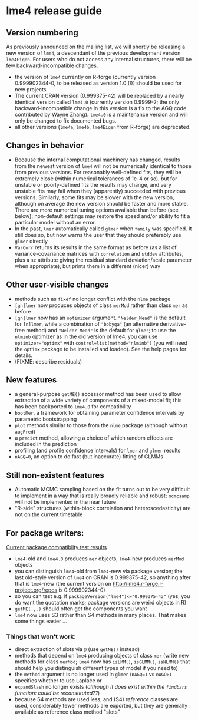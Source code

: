 # lme4 release guide

## Version numbering

As previously announced on the mailing list, we will shortly be releasing a new version of `lme4`, a descendant of the previous development version `lme4Eigen`. For users who do not access any internal structures, there will be few backward-incompatible changes.

* the version of `lme4` currently on R-forge (currently version 0.999902344-0, to be released as version 1.0 (!)) should be used for new projects
* The current CRAN version (0.999375-42) will be replaced by a nearly identical version called `lme4.0` (currently version 0.9999-2; the only backward-incompatible change in this version is a fix to the AGQ code contributed by Wayne Zhang).  `lme4.0` is a maintenance version and will only be changed to fix documented bugs.
* all other versions (`lme4a`, `lme4b`, `lme4Eigen` from R-forge) are deprecated.

## Changes in behavior
* Because the internal computational machinery has changed, results from the newest version of `lme4` will not be numerically identical to those from previous versions.  For reasonably well-defined fits, they will be extremely close (within numerical tolerances of 1e-4 or so), but for unstable or poorly-defined fits the results may change, and very unstable fits may fail when they (apparently) succeeded with previous versions. Similarly, some fits may be slower with the new version, although on average the new version should be faster and more stable. There are more numerical tuning options available than before (see below); non-default settings may restore the speed and/or ability to fit a particular model without an error.
* In the past, `lmer` automatically called `glmer` when `family` was specified. It still does so, but now warns the user that they should preferably use `glmer` directly
* `VarCorr` returns its results in the same format as before (as a list of variance-covariance matrices with `correlation` and `stddev` attributes, plus a `sc` attribute giving the residual standard deviation/scale parameter when appropriate), but prints them in a different (nicer) way

## Other user-visible changes
* methods such as `fixef` no longer conflict with the `nlme` package
* `[gn]lmer` now produces objects of class `merMod` rather than class `mer` as before
* `[gn]lmer` now has an `optimizer` argument. `"Nelder_Mead"` is the default for `[n]lmer`, while a combination of `"bobyqa"` (an alternative derivative-free method) and `"Nelder_Mead"` is the default for `glmer`; to use the `nlminb` optimizer as in the old version of lme4, you can use `optimizer="optimx"` with `control=list(method="nlminb")` (you will need the `optimx` package to be installed and loaded). See the help pages for details.
* (FIXME: describe residuals)

## New features
* a general-purpose `getME()` accessor method has been used to allow extraction of a wide variety of components of a mixed-model fit; this has been backported to `lme4.0` for compatibility
* `bootMer`, a framework for obtaining parameter confidence intervals by parametric bootstrapping
* `plot` methods similar to those from the `nlme` package (although without `augPred`)
* a `predict` method, allowing a choice of which random effects are included in the prediction
* profiling (and profile confidence intervals) for `lmer` and `glmer` results
* `nAGQ=0`, an option to do fast (but inaccurate) fitting of GLMMs

## Still non-existent features
* Automatic MCMC sampling based on the fit turns out to be very difficult to implement in a way that is really broadly reliable and robust; `mcmcsamp` will not be implemented in the near future
* "R-side" structures (within-block correlation and heteroscedasticity) are not on the current timetable

## For package writers:

[Current package compatibilty test results][pkgtest]

[pkgtest]: ./lme4_compat_report.html

* `lme4`-old and `lme4.0` produces `mer` objects, `lme4`-new produces `merMod` objects
* you can distinguish `lme4`-old from `lme4`-new via package version; the last old-style version of `lme4` on CRAN is 0.999375-42, so anything after that is `lme4`-new (the current version on <http://lme4.r-forge.r-project.org/repos> is 0.999902344-0)
* so you can test e.g. if `packageVersion("lme4")<="0.999375-43"` (yes, you do want the quotation marks; package versions are weird objects in R)
* `getME(.,.)` should often get the components you want
* `lme4` now uses S3 rather than S4 methods in many places. That makes some things easier ...

### Things that won't work:
* direct extraction of slots via `@` (use `getME()` instead)
* methods that depend on `lme4` producing objects of class `mer` (write new methods for class `merMod`; `lme4` now has `isLMM()`, `isGLMM()`, `isNLMM()` that should help you distinguish different types of model if you need to)
* the `method` argument is no longer used in `glmer` (`nAGQ=1` vs `nAGQ>1` specifies whether to use Laplace or 
* `expandSlash` no longer exists (*although it does exist within the `findbars` function: could be reconstituted??*)
* because S4 methods are used less, and (S4) *reference* classes are used, considerably fewer methods are exported, but they are generally available as reference class method "slots"

